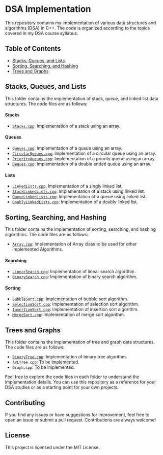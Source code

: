 # DSA Implementation

This repository contains my implementation of various data structures and algorithms (DSA) in C++. The code is organized according to the topics covered in my DSA course syllabus.

## Table of Contents

- [Stacks, Queues, and Lists](#stacks-queues-and-lists)
- [Sorting, Searching, and Hashing](#sorting-searching-and-hashing)
- [Trees and Graphs](#trees-and-graphs)

## Stacks, Queues, and Lists

This folder contains the implementation of stack, queue, and linked list data structures. The code files are as follows:

#### Stacks

- [`Stacks.cpp`](Stacks,%20Queues,%20and%20Lists/Stacks.cpp): Implementation of a stack using an array.

#### Queues

- [`Queues.cpp`](Stacks,%20Queues,%20and%20Lists/Queues.cpp): Implementation of a queue using an array.
- [`CircularQueues.cpp`](Stacks,%20Queues,%20and%20Lists/CircularQueues.cpp): Implementation of a circular queue using an array.
- [`PriorityQueues.cpp`](Stacks,%20Queues,%20and%20Lists/PriorityQueues.cpp): Implementation of a priority queue using an array.
- [`Deques.cpp`](Stacks,%20Queues,%20and%20Lists/Deques.cpp): Implementation of a double ended queue using an array.

#### Lists

- [`LinkedLists.cpp`](Stacks,%20Queues,%20and%20Lists/LinkedLists.cpp): Implementation of a singly linked list.
- [`StackLinkedLists.cpp`](Stacks,%20Queues,%20and%20Lists/StackLinkedLists.cpp): Implementation of a stack using linked list.
- [`QueueLinkedLists.cpp`](Stacks,%20Queues,%20and%20Lists/QueueLinkedLists.cpp): Implementation of a queue using linked list.
- [`DoublyLinkedLists.cpp`](Stacks,%20Queues,%20and%20Lists/DoublyLinkedLists.cpp): Implementation of a doubly linked list.

## Sorting, Searching, and Hashing

This folder contains the implementation of sorting, searching, and hashing algorithms. The code files are as follows:

- [`Array.cpp`](Sorting,%20Searching,%20and%20Hashing/Array.cpp): Implementation of Array class to be used for other implemented Algorithms.

#### Searching

- [`LinearSearch.cpp`](Sorting,%20Searching,%20and%20Hashing/LinearSearch.cpp): Implementation of linear search algorithm.
- [`BinarySearch.cpp`](Sorting,%20Searching,%20and%20Hashing/BinarySearch.cpp): Implementation of binary search algorithm.

#### Sorting

- [`BubbleSort.cpp`](Sorting,%20Searching,%20and%20Hashing/BubbleSort.cpp): Implementation of bubble sort algorithm.
- [`SelectionSort.cpp`](Sorting,%20Searching,%20and%20Hashing/SelectionSort.cpp): Implementation of selection sort algorithm.
- [`InsertionSort.cpp`](Sorting,%20Searching,%20and%20Hashing/InsertionSort.cpp): Implementation of insertion sort algorithm.
- [`MergeSort.cpp`](Sorting,%20Searching,%20and%20Hashing/MergeSort.cpp): Implementation of merge sort algorithm.

## Trees and Graphs

This folder contains the implementation of tree and graph data structures. The code files are as follows:

- [`BinaryTree.cpp`](Trees%20and%20Graphs/BinaryTree.cpp): Implementation of binary tree algorithm.
- `AVLTree.cpp`: To be implemented.
- `Graph.cpp`: To be implemented.

Feel free to explore the code files in each folder to understand the implementation details. You can use this repository as a reference for your DSA studies or as a starting point for your own projects.

## Contributing

If you find any issues or have suggestions for improvement, feel free to open an issue or submit a pull request. Contributions are always welcome!

## License

This project is licensed under the MIT License.
